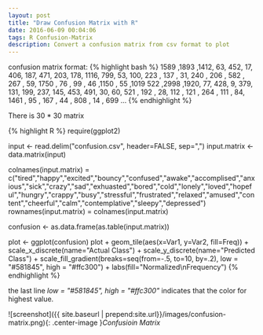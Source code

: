 ```yaml
---
layout: post
title: "Draw Confusion Matrix with R"
date: 2016-06-09 00:04:06
tags: R Confusion-Matrix
description: Convert a confusion matrix from csv format to plot
---
```


confusion matrix format:
{% highlight bash %}
 1589 ,1893 ,1412,   63,  452,   17,  406,  187,  471,  203,  178, 1116,  799,   53,  100,  223 , 137 ,  31, 240 , 206 , 582 , 267 ,  59, 1750 ,  76 ,  99 ,  46 ,1150 ,  55 ,1019 
  522 ,2998 ,1920,   77,  428,    9,  379,  131,  199,  237,  145,  453,  491,   30,   60,  521 , 192 ,  28, 112 , 121 , 264 , 111 ,  84, 1461 ,  95 , 167 ,  44 , 808 ,  14 , 699 
...
{% endhighlight %}


There is  30 * 30 matrix

{% highlight R %}
require(ggplot2)

input <- read.delim("confusion.csv", header=FALSE, sep=",")
input.matrix <- data.matrix(input)

colnames(input.matrix) = c("tired","happy","excited","bouncy","confused","awake","accomplised","anxious","sick","crazy","sad","exhuasted","bored","cold","lonely","loved","hopeful","hungry","crappy","busy","stressful","frustrated","relaxed","amused","content","cheerful","calm","contemplative","sleepy","depressed")
rownames(input.matrix) = colnames(input.matrix)

confusion <- as.data.frame(as.table(input.matrix))

plot <- ggplot(confusion)
plot + geom_tile(aes(x=Var1, y=Var2, fill=Freq)) + scale_x_discrete(name="Actual Class") + scale_y_discrete(name="Predicted Class") + scale_fill_gradient(breaks=seq(from=-.5, to=10, by=.2), low = "#581845", high = "#ffc300") + labs(fill="Normalized\nFrequency")
{% endhighlight %}

the last line *low = "#581845", high = "#ffc300"*  indicates that the color for highest value.

![screenshot]({{ site.baseurl | prepend:site.url}}/images/confusion-matrix.png){: .center-image }*Confusioin Matrix*
